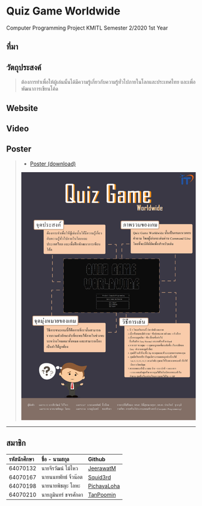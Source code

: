 # Quiz Game Worldwide
Computer Programming Project KMITL Semester 2/2020 1st Year

## ที่มา
> 


## วัตถุประสงค์
> ต้องการทำเพื่อให้ผู้เล่นนั้นได้มีความรู้เกี่ยวกับความรู้ทั่วไปภายในโลกและประเทศไทย และเพื่อพัฒนาการเขียนโค้ด


## Website



## Video



## Poster
> * [Poster (download)](https://drive.google.com/u/1/uc?id=1t4YyNaY0fB7iYnSVVjrXCsk5jGsxqMG0&export=download)
> 
>  ![Poster (download)](poster/postercompro.jpg)

---
สมาชิก
---

| รหัสนักศึกษา | ชื่อ - นามสกุล | Github |
| :-------- | :-------- | :--------- |
|  64070132  |  นายจีรวัฒน์ ไม้ไหว  | [JeerawatM](https://github.com/JeerawatM)   |
|  64070167  |  นายนนทพัทธ์ จิ๋วน๊อต  | [Squid3rd](https://github.com/Squid3rd)  |
|  64070198  |  นายนายพิชญะ โลหะ  | [PichayaLoha](https://github.com/PichayaLoha)   |
|  64070210  |  นายภูมินทร์ ขจรศักดา | [TanPoomin](https://github.com/TanPoomin)  |